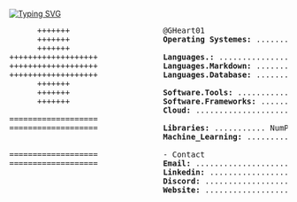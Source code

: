 
[![Typing SVG](https://readme-typing-svg.herokuapp.com?color=ffffff&repeat=false&lines=👋+Hello,+I'm+Geralt+Heart)](https://git.io/typing-svg)
<pre>
      +++++++                    @GHeart01 
      +++++++                    <b>Operating Systemes:</b> ............................. Windows, MacOS, Linux
      +++++++              
+++++++++++++++++++              <b>Languages.:</b> ................................... Python, C++, JavaScript
+++++++++++++++++++              <b>Languages.Markdown:</b> .............................. HTML, CSS, MD, LaTeX
+++++++++++++++++++              <b>Languages.Database:</b> ................................. PostgreSQL, Excel
      +++++++              
      +++++++                    <b>Software.Tools:</b> ............................. Jupyter Notebook, VS Code
      +++++++                    <b>Software.Frameworks:</b> .................................... React, NodeJS
                                 <b>Cloud:</b> ........................................ AWS Amplify, Cloudflare
===================              
===================              <b>Libraries:</b> ........... NumPy, Pandas, Matplotlib, SciPy, Seaborn, Keras
                                 <b>Machine_Learning:</b> ............................ TensorFlow, scikit-learn
              
===================              - Contact
===================              <b>Email:</b> ........................................ emailme@geraltheart.com
                                 <b>Linkedin:</b> .............................................. geraltheart001
                                 <b>Discord:</b> ..................................................... g.heart.
                                 <b>Website:</b> .............................................. geraltheart.com
</pre>


